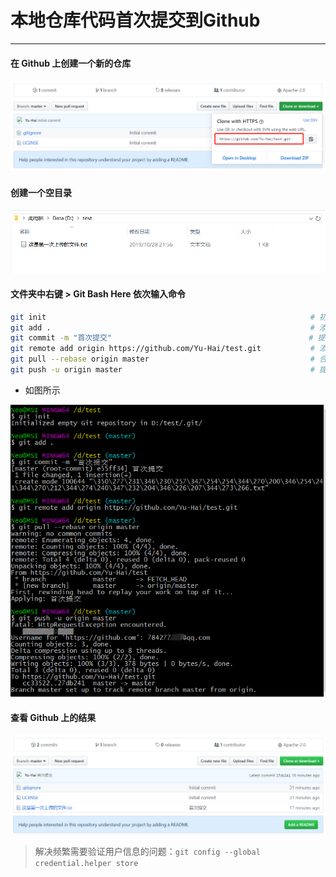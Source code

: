 # 本地仓库代码首次提交到Github
---

#### 在 Github 上创建一个新的仓库
![示例](./images/20191028215205.png)

#### 创建一个空目录
![示例](./images/20191028215649.png)

#### 文件夹中右键 > Git Bash Here 依次输入命令
```sh
git init                                                           # 初始化版本管理
git add .                                                          # 添加所有文件到版本管理，注意最后面的 .
git commit -m "首次提交"                                            # 提交文件到本地仓库
git remote add origin https://github.com/Yu-Hai/test.git           # 添加远程仓库
git pull --rebase origin master                                    # 合并远程仓库
git push -u origin master                                          # 提交本地仓库到远程仓库
```
- 如图所示

![示例](./images/20191028221100.png)

#### 查看 Github 上的结果
![示例](./images/20191028222115.png)

> 解决频繁需要验证用户信息的问题：`git config --global credential.helper store`